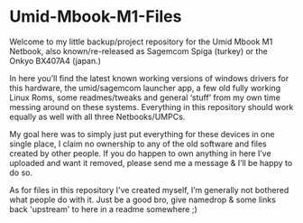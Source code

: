 # Umid-Mbook-M1-Files

Welcome to my little backup/project repository for the Umid Mbook M1 Netbook, also known/re-released as Sagemcom Spiga (turkey) or the Onkyo BX407A4 (japan.) 

In here you’ll find the latest known working versions of windows drivers for this hardware, the umid/sagemcom launcher app, a few old fully working Linux Roms, some readmes/tweaks and general ‘stuff’ from my own time messing around on these systems. Everything in this repository should work equally as well with all three Netbooks/UMPCs.

My goal here was to simply just put everything for these devices in one single place, I claim no ownership to any of the old software and files created by other people. If you do happen to own anything in here I’ve uploaded and want it removed, please send me a message & I’ll be happy to do so.

As for files in this repository I've created myself, I’m generally not bothered what people do with it. Just be a good bro, give namedrop & some links back 'upstream' to here in a readme somewhere ;)
